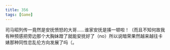 ```yaml
---
title: 356
tags: [Game]
---
```


司马昭列传一竟然是安抚愤怒的大哥……谁家安抚是揍一顿啦！（而且不知何故我有种预感把旁边那个大胸妹蹬了就能安抚好了（no）所以说暗荣果然越来越往卡婊那种同性恋乱伦方向发展了吗（。
